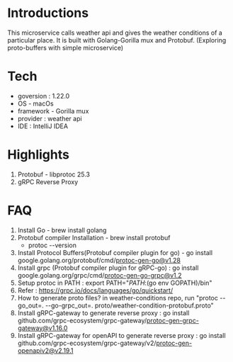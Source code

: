 # Introductions
This microservice calls weather api and gives the weather conditions of a particular place.
It is built with Golang-Gorilla mux and Protobuf.
(Exploring proto-buffers with simple microservice)

# Tech
* goversion : 1.22.0
* OS - macOs
* framework - Gorilla mux
* provider : weather api
* IDE : IntelliJ IDEA

# Highlights
1. Protobuf - libprotoc 25.3
2. gRPC Reverse Proxy
# FAQ
1. Install Go - brew install golang
2. Protobuf compiler Installation - brew install protobuf
    * protoc --version
3. Install Protocol Buffers(Protobuf compiler plugin for go) -  go install google.golang.org/protobuf/cmd/protoc-gen-go@v1.28
4. Install grpc (Protobuf compiler plugin for gRPC-go) : go install google.golang.org/grpc/cmd/protoc-gen-go-grpc@v1.2
5. Setup protoc in PATH :  export PATH="$PATH:$(go env GOPATH)/bin"
6. Refer : https://grpc.io/docs/languages/go/quickstart/
7. How to generate proto files? in weather-conditions repo, run "protoc --go_out=. --go-grpc_out=. proto/weather-condition-protobuf.proto"
8. Install gRPC-gateway to generate reverse proxy : go install github.com/grpc-ecosystem/grpc-gateway/protoc-gen-grpc-gateway@v1.16.0
9. Install gRPC-gateway for openAPI to generate reverse proxy : go install github.com/grpc-ecosystem/grpc-gateway/v2/protoc-gen-openapiv2@v2.19.1
